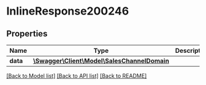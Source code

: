 # InlineResponse200246

## Properties
Name | Type | Description | Notes
------------ | ------------- | ------------- | -------------
**data** | [**\Swagger\Client\Model\SalesChannelDomain**](SalesChannelDomain.md) |  | [optional] 

[[Back to Model list]](../../README.md#documentation-for-models) [[Back to API list]](../../README.md#documentation-for-api-endpoints) [[Back to README]](../../README.md)

